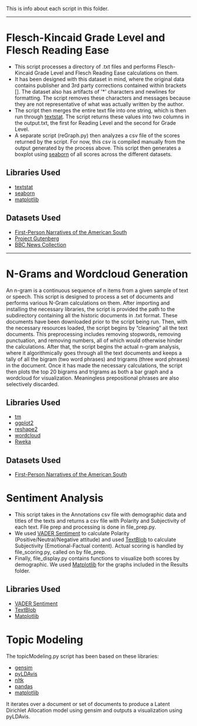 This is info about each script in this folder.
***

# Flesch-Kincaid Grade Level and Flesch Reading Ease
- This script processes a directory of .txt files and performs Flesch-Kincaid Grade Level and Flesch Reading Ease calculations on them.
- It has been designed with this dataset in mind, where the original data contains publisher and 3rd party corrections contained within brackets []. The dataset also has artifacts of '*' characters and newlines for formatting. The script removes these characters and messages because they are not representative of what was actually written by the author.
- The script then merges the entire text file into one string, which is then run through [textstat](https://github.com/shivam5992/textstat). The script returns these values into two columns in the output.txt, the first for Reading Level and the second for Grade Level.
- A separate script \(reGraph.py\) then analyzes a csv file of the scores returned by the script. For now, this csv is compiled manually from the output generated by the process above. This script then generates a boxplot using [seaborn](https://seaborn.pydata.org/index.html) of all scores across the different datasets.

## Libraries Used

- [textstat](https://github.com/shivam5992/textstat)
- [seaborn](https://seaborn.pydata.org/index.html)
- [matplotlib](https://matplotlib.org/stable/contents.html)

## Datasets Used

- [First-Person Narratives of the American South](https://docsouth.unc.edu/fpn/)
- [Project Gutenberg](https://www.gutenberg.org/)
- [BBC News Collection](https://www.kaggle.com/pariza/bbc-news-summary)

***
# N-Grams and Wordcloud Generation
An n-gram is a continuous sequence of n items from a given sample of text or speech. This script is designed to process a set of documents and performs various N-Gram calculations on them. After importing and installing the necessary libraries, the script is provided the path to the subdirectory containing all the historic documents in .txt format. These documents have been downloaded prior to the script being run. Then, with the necessary resources loaded, the script begins by “cleaning” all the text documents. This preprocessing includes removing stopwords, removing punctuation, and removing numbers, all of which would otherwise hinder the calculations. After that, the script begins the actual n-gram analysis, where it algorithmically goes through all the text documents and keeps a tally of all the bigram (two word phrases) and trigrams (three word phrases) in the document. Once it has made the necessary calculations, the script then plots the top 20 bigrams and trigrams as both a bar graph and a wordcloud for visualization. Meaningless prepositional phrases are also selectively discarded.

## Libraries Used

- [tm](https://cran.r-project.org/web/packages/tm/index.html)
- [ggplot2](https://cran.r-project.org/web/packages/ggplot2/index.html)
- [reshape2](https://cran.r-project.org/web/packages/reshape2/index.html)
- [wordcloud](https://cran.r-project.org/web/packages/wordcloud/)
- [Rweka](https://cran.r-project.org/web/packages/RWeka/index.html)

## Datasets Used

- [First-Person Narratives of the American South](https://docsouth.unc.edu/fpn/)

# Sentiment Analysis
- This script takes in the Annotations csv file with demographic data and titles of the texts and returns a csv file with Polarity and Subjectivity of each text. File prep and processing is done in file_prep.py.
- We used [VADER Sentiment](https://github.com/cjhutto/vaderSentiment) to calculate Polarity (Positive/Neutral/Negative attitude) and used [TextBlob](textblob.readthedocs.io/) to calculate Subjectivity (Emotional-Factual content). Actual scoring is handled by file_scoring.py, called on by file_prep.
- Finally, file_display.py contains functions to visualize both scores by demographic. We used [Matplotlib](https://matplotlib.org/) for the graphs included in the Results folder.
## Libraries Used
- [VADER Sentiment](https://github.com/cjhutto/vaderSentiment)
- [TextBlob](textblob.readthedocs.io/)
- [Matplotlib](https://matplotlib.org/)

# Topic Modeling
The topicModeling.py script has been based on these libraries:
- [gensim](https://radimrehurek.com/gensim/)
- [pyLDAvis](https://github.com/bmabey/pyLDAvis)
- [nltk](https://www.nltk.org/)
- [pandas](https://pandas.pydata.org/)
- [matplotlib](https://matplotlib.org/stable/contents.html)

It iterates over a document or set of documents to produce a Latent Dirichlet Allocation model using gensim and outputs a visualization using pyLDAvis.
